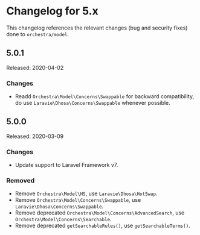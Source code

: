 # Changelog for 5.x

This changelog references the relevant changes (bug and security fixes) done to `orchestra/model`.

## 5.0.1

Released: 2020-04-02

### Changes

* Readd `Orchestra\Model\Concerns\Swappable` for backward compatibility, do use `Laravie\Dhosa\Concerns\Swappable` whenever possible.

## 5.0.0

Released: 2020-03-09

### Changes

* Update support to Laravel Framework v7.

### Removed

* Remove `Orchestra\Model\HS`, use `Laravie\Dhosa\HotSwap`.
* Remove `Orchestra\Model\Concerns\Swappable`, use `Laravie\Dhosa\Concerns\Swappable`.
* Remove deprecated `Orchestra\Model\Concerns\AdvancedSearch`, use `Orchestra\Model\Concerns\Searchable`.
* Remove deprecated `getSearchableRules()`, use `getSearchableTerms()`.
